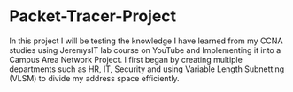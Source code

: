 # Packet-Tracer-Project
In this project I will be testing the knowledge I have learned from my CCNA studies using JeremysIT lab course on YouTube and Implementing it into a Campus Area Network Project. I first began by creating multiple departments such as HR, IT, Security and using Variable Length Subnetting (VLSM) to divide my address space efficiently.

